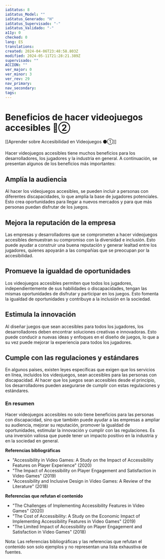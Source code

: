 ```yaml
---
iaStatus: 8
iaStatus_Model: ""
iaStatus_Generado: "H"
iaStatus_Supervisado: "-"
iaStatus_Validado: "-"
a11y: 0
checked: 0
lang: ES
translations: 
created: 2024-04-06T23:48:58.803Z
modified: 2024-05-11T21:28:21.389Z
supervisado: ""
ACCION: ""
ver_major: 0
ver_minor: 3
ver_rev: 29
nav_primary: 
nav_secondary: 
tags:
---
```

# Beneficios de hacer videojuegos accesibles 🔴②

[[Aprender sobre Accesibilidad en Videojuegos ⚫①]]

Hacer videojuegos accesibles tiene muchos beneficios para los desarrolladores, los jugadores y la industria en general. A continuación, se presentan algunos de los beneficios más importantes:

## Amplía la audiencia

Al hacer los videojuegos accesibles, se pueden incluir a personas con diferentes discapacidades, lo que amplía la base de jugadores potenciales. Esto crea oportunidades para llegar a nuevos mercados y para que más personas puedan disfrutar de los juegos.

## Mejora la reputación de la empresa

Las empresas y desarrolladores que se comprometen a hacer videojuegos accesibles demuestran su compromiso con la diversidad e inclusión. Esto puede ayudar a construir una buena reputación y generar lealtad entre los jugadores, quienes apoyarán a las compañías que se preocupan por la accesibilidad.

## Promueve la igualdad de oportunidades

Los videojuegos accesibles permiten que todos los jugadores, independientemente de sus habilidades o discapacidades, tengan las mismas oportunidades de disfrutar y participar en los juegos. Esto fomenta la igualdad de oportunidades y contribuye a la inclusión en la sociedad.

## Estimula la innovación

Al diseñar juegos que sean accesibles para todos los jugadores, los desarrolladores deben encontrar soluciones creativas e innovadoras. Esto puede conducir a nuevas ideas y enfoques en el diseño de juegos, lo que a su vez puede mejorar la experiencia para todos los jugadores.

## Cumple con las regulaciones y estándares

En algunos países, existen leyes específicas que exigen que los servicios en línea, incluidos los videojuegos, sean accesibles para las personas con discapacidad. Al hacer que los juegos sean accesibles desde el principio, los desarrolladores pueden asegurarse de cumplir con estas regulaciones y estándares.

### En resumen

Hacer videojuegos accesibles no solo tiene beneficios para las personas con discapacidad, sino que también puede ayudar a las empresas a ampliar su audiencia, mejorar su reputación, promover la igualdad de oportunidades, estimular la innovación y cumplir con las regulaciones. Es una inversión valiosa que puede tener un impacto positivo en la industria y en la sociedad en general.

**Referencias bibliográficas**

* "Accessibility in Video Games: A Study on the Impact of Accessibility Features on Player Experience" (2020)
*  "The Impact of Accessibility on Player Engagement and Satisfaction in Video Games" (2019)
*  "Accessibility and Inclusive Design in Video Games: A Review of the Literature" (2018)

**Referencias que refutan el contenido**

* "The Challenges of Implementing Accessibility Features in Video Games" (2020)
*  "The Cost of Accessibility: A Study on the Economic Impact of Implementing Accessibility Features in Video Games" (2019)
* "The Limited Impact of Accessibility on Player Engagement and Satisfaction in Video Games" (2018)

Nota: Las referencias bibliográficas y las referencias que refutan el contenido son solo ejemplos y no representan una lista exhaustiva de fuentes.
